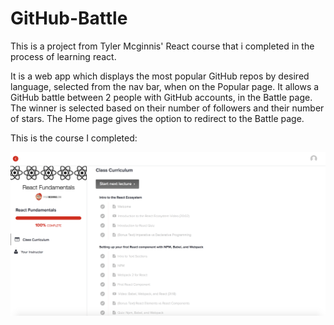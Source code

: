 # GitHub-Battle
This is a project from Tyler Mcginnis' React course that i completed in the process of learning react.

It is a web app which displays the most popular GitHub repos by desired language, selected from the nav bar, when on the Popular page.
It allows a GitHub battle between 2 people with GitHub accounts, in the Battle page. The winner is selected based on their number of followers and their number of stars.
The Home page gives the option to redirect to the Battle page.

This is the course I completed:

![Alt text](TylerMcginnis.png?raw=true)
